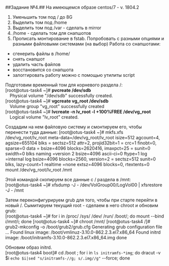 ##Задание №4.##
На имеющемся образе centos/7 - v. 1804.2
1. Уменьшить том под / до 8G
2. Выделить том под /home
3. Выделить том под /var - сделать в mirror
4. /home - сделать том для снапшотов
5. Прописать монтирование в fstab. Попробовать с разными опциями и разными файловыми системами (на выбор)
Работа со снапшотами:
- сгенерить файлы в /home/
- снять снапшот
- удалить часть файлов
- восстановится со снапшота
- залоггировать работу можно с помощью утилиты script

Подготовим временный том для корневого раздела /:\
[root@otus-task4 ~]# **pvcreate /dev/sdb**\
&emsp;Physical volume "/dev/sdb" successfully created.\
[root@otus-task4 ~]# **vgcreate vg_root /dev/sdb**\
&emsp;Volume group "vg_root" successfully created\
[root@otus-task4 ~]# **lvcreate -n lv_root -l +100%FREE /dev/vg_root**\
&emsp;Logical volume "lv_root" created.

Создадим на нем файловую систему и смонтируем его, чтобы перенести туда данные:
[root@otus-task4 ~]# mkfs.xfs /dev/vg_root/lv_root
meta-data=/dev/vg_root/lv_root   isize=512    agcount=4, agsize=655104 blks
         =                       sectsz=512   attr=2, projid32bit=1
         =                       crc=1        finobt=0, sparse=0
data     =                       bsize=4096   blocks=2620416, imaxpct=25
         =                       sunit=0      swidth=0 blks
naming   =version 2              bsize=4096   ascii-ci=0 ftype=1
log      =internal log           bsize=4096   blocks=2560, version=2
         =                       sectsz=512   sunit=0 blks, lazy-count=1
realtime =none                   extsz=4096   blocks=0, rtextents=0\
mount /dev/vg_root/lv_root /mnt

Этой командой скопируем все данные с / раздела в /mnt:\
[root@otus-task4 ~]# xfsdump -J - /dev/VolGroup00/LogVol00 | xfsrestore -J - /mnt

Затем переконфигурируем grub для того, чтобы при старте перейти в новый /. Сымитируем текущий root - сделаем в него chroot и обновим grub:\
[root@otus-task4 ~]# for i in /proc/ /sys/ /dev/ /run/ /boot/; do mount --bind $i /mnt/$i; done
[root@otus-task4 ~]# chroot /mnt/
[root@otus-task4 /]# grub2-mkconfig -o /boot/grub2/grub.cfg
Generating grub configuration file ...
Found linux image: /boot/vmlinuz-3.10.0-862.2.3.el7.x86_64
Found initrd image: /boot/initramfs-3.10.0-862.2.3.el7.x86_64.img
done

Обновим образ initrd.\
[root@otus-task4 boot]# cd /boot ; for i in `ls initramfs-*img`; do dracut -v $i `echo $i|sed "s/initramfs-//g; s/.img//g"` --force; done

